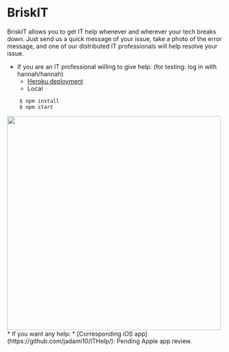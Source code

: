 # BriskIT

BriskIT allows you to get IT help whenever and wherever your tech breaks down. Just send us a quick message of your issue, take a photo of the error message, and one of our distributed IT professionals will help resolve your issue.

* If you are an IT professional willing to give help: (for testing: log in with hannah/hannah)
    * [Heroku deployment](https://briskit.herokuapp.com/)
    * Local
```
    $ npm install
    $ npm start
```

<img src="http://jadami10.github.io/ITHelp/mock.png" width=500px>
* If you want any help: 
    * [Corresponding iOS app](https://github.com/jadami10/ITHelp/): Pending Apple app review.
